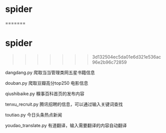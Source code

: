 # spider

=======
# spider

>>>>>>> 3d132504ec5da01e6d321e536ac96e2b96c72859

dangdang.py 爬取当当管理类网五星书籍信息

douban.py 爬取豆瓣高分top250 电影信息

qiushibaike.py 糗事百科首页的发布内容

tenxu_recruit.py  腾讯招聘的信息，可以通过输入关键词查找

toutiao.py  今日头条热点新闻

youdao_translate.py  有道翻译，输入需要翻译的内容自动翻译 

